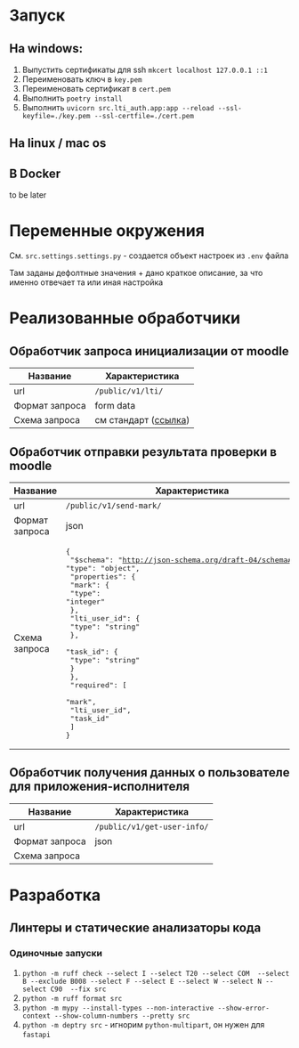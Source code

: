 # Запуск

## На windows:

1. Выпустить сертификаты для ssh `mkcert localhost 127.0.0.1 ::1`
2. Переименовать ключ в `key.pem`
3. Переименовать сертификат в `cert.pem`
4. Выполнить `poetry install`
5. Выполнить `uvicorn src.lti_auth.app:app --reload --ssl-keyfile=./key.pem --ssl-certfile=./cert.pem`

## На linux / mac os



## В Docker

to be later


# Переменные окружения

См. `src.settings.settings.py` - создается объект настроек из `.env` файла

Там заданы дефолтные значения + дано краткое описание, за что именно отвечает та или иная настройка


# Реализованные обработчики

## Обработчик запроса инициализации от moodle


| Название       | Характеристика                                                    |
|----------------|-------------------------------------------------------------------|
| url            | `/public/v1/lti/`                                                 |
| Формат запроса | form data                                                         |
| Схема запроса  | см стандарт ([ссылка](https://devhub.educacional.com/docs/lti1o)) |


## Обработчик отправки результата проверки в moodle
| Название       | Характеристика                                                                                                                                                                                                                                                                                                                                                                            |
|----------------|-------------------------------------------------------------------------------------------------------------------------------------------------------------------------------------------------------------------------------------------------------------------------------------------------------------------------------------------------------------------------------------------|
| url            | `/public/v1/send-mark/`                                                                                                                                                                                                                                                                                                                                                                   |
| Формат запроса | json                                                                                                                                                                                                                                                                                                                                                                                      |
| Схема запроса  | <pre>{<br>  "$schema": "http://json-schema.org/draft-04/schema#",<br>  "type": "object",<br>  "properties": {<br>    "mark": {<br>      "type": "integer"<br>    },<br>    "lti_user_id": {<br>      "type": "string"<br>    },<br>    "task_id": {<br>      "type": "string"<br>    }<br>  },<br>  "required": [<br>    "mark",<br>    "lti_user_id",<br>    "task_id"<br>  ]<br>}</pre> |


## Обработчик получения данных о пользователе для приложения-исполнителя
| Название       | Характеристика              |
|----------------|-----------------------------|
| url            | `/public/v1/get-user-info/` |
| Формат запроса | json                        |
| Схема запроса  |                             |


# Разработка

## Линтеры и статические анализаторы кода

### Одиночные запуски
1. `python -m ruff check --select I --select T20 --select COM  --select B --exclude B008 --select F --select E --select W --select N --select C90  --fix src`
2. `python -m ruff format src`
3. `python -m mypy --install-types --non-interactive --show-error-context --show-column-numbers --pretty src`
4. `python -m deptry src` - игнорим `python-multipart`, он нужен для `fastapi`

